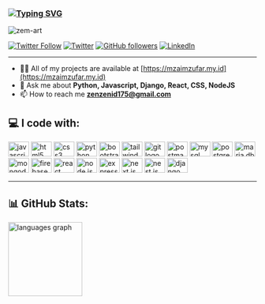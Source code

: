 ### [![Typing SVG](https://readme-typing-svg.demolab.com?font=Fira+Code&duration=3000&pause=1000&color=F7F7F7&width=435&lines=Hi+there+%F0%9F%91%8B;Welcome+to+my+github+profile)](https://git.io/typing-svg)

<p align="left"> <img src="https://komarev.com/ghpvc/?username=zem-art&label=Profile%20views&color=0e75b6&style=flat" alt="zem-art" /> </p>

[![Twitter Follow](https://img.shields.io/twitter/follow/username?style=social)]()
[![Twitter](https://img.shields.io/badge/-Twitter-1DA1F2?style=flat&logo=twitter&logoColor=white)]()
[![GitHub followers](https://img.shields.io/github/followers/zem-art?style=social)]()
[![LinkedIn](https://img.shields.io/badge/-LinkedIn-0077B5?style=flat&logo=linkedin&logoColor=white)](https://www.linkedin.com/in/m-zaim-zufar-4a324a1b6)
<!-- [![Reddit User Karma](https://img.shields.io/reddit/user-karma/combined/username?style=social)]() -->
<!-- [![Twitch Status](https://img.shields.io/twitch/status/username?style=social)]() -->

<hr/>

<!-- ## Aspiring Developer specialised in Django. -->
<!-- - 🌱 I’m currently learning **Django** -->
- 👨‍💻 All of my projects are available at [https://mzaimzufar.my.id](https://mzaimzufar.my.id)
- 💬 Ask me about **Python, Javascript, Django, React, CSS, NodeJS**
- 📫 How to reach me **zenzenid175@gmail.com**
<!-- - 🔭 I’m currently working on **learning django project** -->
<!-- - 👯 I’m looking to collaborate on [#](#) -->
<!-- - 📝 I regularly write articles on [#](#) -->
<!-- - 📄 Know about my experiences [#](#) -->
<!-- - ⚡ Fun fact **#** -->
<!-- - 🌐 Socials: -->

<!-- and [https://ashblog.pythonanywhere.com/](https://ashblog.pythonanywhere.com/) -->

## 💻 I code with:
<div align="left">
  <img src="https://cdn.jsdelivr.net/gh/devicons/devicon/icons/javascript/javascript-original.svg" height="30" width="42" alt="javascript logo"  />
  <img src="https://cdn.jsdelivr.net/gh/devicons/devicon/icons/html5/html5-original.svg" height="30" width="42" alt="html5 logo"  />
  <img src="https://cdn.jsdelivr.net/gh/devicons/devicon/icons/css3/css3-original.svg" height="30" width="42" alt="css3 logo"  />
  <img src="https://cdn.jsdelivr.net/gh/devicons/devicon/icons/python/python-original.svg" height="30" width="42" alt="python logo"  />
  <img src="https://cdn.jsdelivr.net/gh/devicons/devicon/icons/bootstrap/bootstrap-original.svg" height="30" width="42" alt="bootstrap logo"  />
  <img src="https://cdn.simpleicons.org/tailwindcss" height="30" width="42" alt="tailwindcss logo"  />
  <img src="https://cdn.jsdelivr.net/gh/devicons/devicon/icons/git/git-original.svg" height="30" width="42" alt="git logo"  />
  <img src="https://cdn.jsdelivr.net/gh/devicons/devicon/icons/postman/postman-original.svg" height="30" width="42" alt="postman logo"  />
  <img src="https://cdn.jsdelivr.net/gh/devicons/devicon/icons/mysql/mysql-original.svg" height="30" width="42" alt="mysql logo"  />
  <img src="https://cdn.jsdelivr.net/gh/devicons/devicon/icons/postgresql/postgresql-original.svg" height="30" width="42" alt="postgress"  />
  <img src="https://cdn.simpleicons.org/mariadb" height="30" width="42" alt="maria db logo" />
  <img src="https://cdn.simpleicons.org/mongodb" height="30" width="42" alt="mongodb logo"  />
  <img src="https://cdn.simpleicons.org/firebase" height="30" width="42" alt="firebase logo"  />
  <img src="https://cdn.simpleicons.org/react" height="30" width="42" alt="react logo"  />
  <img src="https://cdn.jsdelivr.net/gh/devicons/devicon/icons/nodejs/nodejs-original.svg" height="30" width="42" alt="node js"  /> 
  <img src="https://cdn.jsdelivr.net/gh/devicons/devicon/icons/express/express-original.svg" height="30" width="42" alt="express js"  /> 
  <img src="https://cdn.jsdelivr.net/gh/devicons/devicon/icons/nextjs/nextjs-original.svg" height="30" width="42" alt="next js"  />
  <img src="https://cdn.jsdelivr.net/gh/devicons/devicon/icons/nestjs/nestjs-original.svg" height="30" width="42" alt="nest js"  />
  <img src="https://cdn.jsdelivr.net/gh/devicons/devicon/icons/django/django-plain.svg" height="30" width="42" alt="django logo"  />
</div>

<hr/>

## 📊 GitHub Stats:
<img src="https://github-readme-stats.vercel.app/api/top-langs?locale=en&hide_title=false&layout=compact&card_width=320&langs_count=5&theme=nightowl&hide_border=false&username=zem-art" height="150" alt="languages graph"  />
</div>
